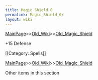 ```yaml
---
title: Magic Shield 0
permalink: Magic_Shield_0/
layout: wiki
---
```


[MainPage](/keeperrl_wiki/ "wikilink")>>[Old_Wiki](/keeperrl_wiki/Old_Wiki "wikilink")>>[Old_Magic_Shield](/keeperrl_wiki/Old_Magic_Shield "wikilink")

+15 Defense

[[Category: Spells]]

[MainPage](/keeperrl_wiki/ "wikilink")>>[Old_Wiki](/keeperrl_wiki/Old_Wiki "wikilink")>>[Old_Magic_Shield](/keeperrl_wiki/Old_Magic_Shield "wikilink")

Other items in this section
